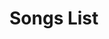 <html>
<head>
  <title>Uploaded Songs</title>
  <link rel="stylesheet" href="uploadstyles.css">
</head>
<body>
  <h1>Songs List</h1>
  
  <ul id="songList"></ul>
  
  <script>
    var songs = JSON.parse(localStorage.getItem("uploadedSongs")) || [];
    // Sorting by alphabet
    songs.sort(function(a, b) {
      var songA = a.songName.toLowerCase();
      var songB = b.songName.toLowerCase();
      if (songA < songB) {
        return -1;
      }
      if (songA > songB) {
        return 1;
      }
      return 0;
    });
    // get the stored song from localstorage
    var songList = document.getElementById("songList");
    for (var i = 0; i < songs.length; i++) {
      var song = songs[i];
      
      var li = document.createElement("li");
      var audioWrapper = document.createElement("div"); // New div to wrap audio and delete button
      audioWrapper.className = "audio-wrapper";
      
      var songDetails = document.createElement("div"); // New div to hold song name and artist name
      songDetails.className = "song-details";
      
      var songName = document.createElement("span");
      songName.className = "song-name";
      songName.textContent = song.songName;
      
      var artistName = document.createElement("span");
      artistName.className = "artist-name";
      artistName.textContent = " by " + song.artistName;
      
      var audio = document.createElement("audio");
      audio.controls = true;
      audio.src = "data:audio/mp3;base64," + song.mp3Data;
      
      var deleteButton = document.createElement("button");
      deleteButton.textContent = "Delete";
      deleteButton.className = "delete-button";
      deleteButton.addEventListener("click", function(event) {
        var index = Array.from(songList.children).indexOf(event.target.parentNode.parentNode);
        songs.splice(index, 1);
        localStorage.setItem("uploadedSongs", JSON.stringify(songs));
        songList.removeChild(event.target.parentNode.parentNode);
      });
      
      songDetails.appendChild(songName);
      songDetails.appendChild(artistName);
      
      audioWrapper.appendChild(songDetails);
      audioWrapper.appendChild(audio);
      audioWrapper.appendChild(deleteButton); // Append delete button after audio
      li.appendChild(audioWrapper); // Append audio wrapper to the list item
      
      songList.appendChild(li);
    }
  </script>
</body>
</html>
